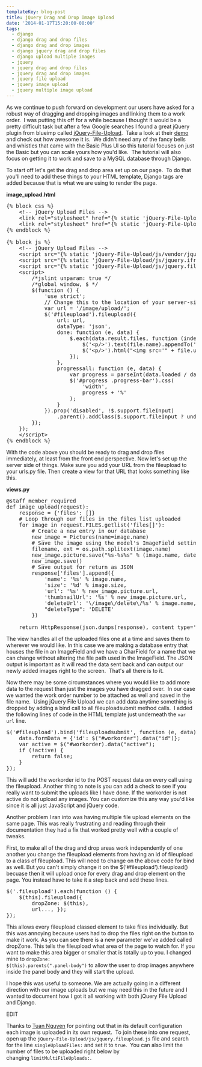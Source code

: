 ```yaml
---
templateKey: blog-post
title: jQuery Drag and Drop Image Upload
date: '2014-01-17T15:20:00-08:00'
tags:
  - django
  - django drag and drop files
  - django drag and drop images
  - django jquery drag and drop files
  - django upload multiple images
  - jquery
  - jquery drag and drop files
  - jquery drag and drop images
  - jquery file upload
  - jquery image upload
  - jquery multiple image upload
---
```

As we continue to push forward on development our users have asked for a robust way of dragging and dropping images and linking them to a work order.  I was putting this off for a while because I thought it would be a pretty difficult task but after a few Google searches I found a great jQuery plugin from blueimp called <a title="jQuery File Upload Source" href="https://github.com/blueimp/jQuery-File-Upload" target="_blank">jQuery-File-Upload</a>.  Take a look at their <a title="jQuery File Upload Demo" href="http://blueimp.github.io/jQuery-File-Upload/" target="_blank">demo</a> and check out how awesome it is.  We didn't need any of the fancy bells and whistles that came with the Basic Plus UI so this tutorial focuses on just the Basic but you can scale yours how you'd like.  The tutorial will also focus on getting it to work and save to a MySQL database through Django.

To start off let's get the drag and drop area set up on our page.  To do that you'll need to add these things to your HTML template, Django tags are added because that is what we are using to render the page.

<strong>image_upload.html</strong>
<pre class="lang:default decode:true">{% block css %}
    &lt;!-- jQuery Upload Files --&gt;
    &lt;link rel="stylesheet" href="{% static 'jQuery-File-Upload/css/style.css' %}"&gt;
    &lt;link rel="stylesheet" href="{% static 'jQuery-File-Upload/css/jquery.fileupload.css' %}"&gt;
{% endblock %}

{% block js %}
    &lt;!-- jQuery Upload Files --&gt;
    &lt;script src="{% static 'jQuery-File-Upload/js/vendor/jquery.ui.widget.js' %}"&gt;&lt;/script&gt;
    &lt;script src="{% static 'jQuery-File-Upload/js/jquery.iframe-transport.js' %}"&gt;&lt;/script&gt;
    &lt;script src="{% static 'jQuery-File-Upload/js/jquery.fileupload.js' %}"&gt;&lt;/script&gt;
    &lt;script&gt;
        /*jslint unparam: true */
        /*global window, $ */
        $(function () {
            'use strict';
            // Change this to the location of your server-side upload handler:
            var url = '/image/upload/';
            $('#fileupload').fileupload({
                url: url,
                dataType: 'json',
                done: function (e, data) {
                    $.each(data.result.files, function (index, file) {
                        $('&lt;p/&gt;').text(file.name).appendTo('#files');
                        $('&lt;p/&gt;').html("&lt;img src='" + file.url + "' width=160px/&gt;").appendTo('#files');
                    });
                },
                progressall: function (e, data) {
                    var progress = parseInt(data.loaded / data.total * 100, 10);
                    $('#progress .progress-bar').css(
                        'width',
                        progress + '%'
                    );
                }
            }).prop('disabled', !$.support.fileInput)
                .parent().addClass($.support.fileInput ? undefined : 'disabled');
        });
    });
    &lt;/script&gt;
{% endblock %}</pre>
With the code above you should be ready to drag and drop files immediately, at least from the front end perspective. Now let's set up the server side of things. Make sure you add your URL from the fileupload to your urls.py file. Then create a view for that URL that looks something like this.

<strong>views.py</strong>
<pre class="lang:python decode:true">@staff_member_required
def image_upload(request):
    response = {'files': []}
    # Loop through our files in the files list uploaded
    for image in request.FILES.getlist('files[]'):
        # Create a new entry in our database
        new_image = Pictures(name=image.name)
        # Save the image using the model's ImageField settings
        filename, ext = os.path.splitext(image.name)
        new_image.picture.save("%s-%s%s" % (image.name, datetime.datetime.now(), ext), image)
        new_image.save()
        # Save output for return as JSON
        response['files'].append({
            'name': '%s' % image.name,
            'size': '%d' % image.size,
            'url': '%s' % new_image.picture.url,
            'thumbnailUrl': '%s' % new_image.picture.url,
            'deleteUrl': '\/image\/delete\/%s' % image.name,
            "deleteType": 'DELETE'
        })

    return HttpResponse(json.dumps(response), content_type='application/json')</pre>
The view handles all of the uploaded files one at a time and saves them to wherever we would like. In this case we are making a database entry that houses the file in an ImageField and we have a CharField for a name that we can change without altering the file path used in the ImageField. The JSON output is important as it will read the data sent back and can output our newly added images right to the screen.  That's all there is to it.

Now there may be some circumstances where you would like to add more data to the request than just the images you have dragged over.  In our case we wanted the work order number to be attached as well and saved in the file name.  Using jQuery File Upload we can add data anytime something is dropped by adding a bind call to all fileuploadsubmit method calls.  I added the following lines of code in the HTML template just underneath the <code>var url</code> line.
<pre class="lang:js decode:true">$('#fileupload').bind('fileuploadsubmit', function (e, data) {
    data.formData = {'id': $("#workorder").data("id")};
    var active = $("#workorder).data("active");
    if (!active) {
        return false;
    }
});</pre>
This will add the workorder id to the POST request data on every call using the fileupload. Another thing to note is you can add a check to see if you really want to submit the uploads like I have done. If the workorder is not active do not upload any images. You can customize this any way you'd like since it is all just JavaScript and jQuery code.

Another problem I ran into was having multiple file upload elements on the same page. This was really frustrating and reading through their documentation they had a fix that worked pretty well with a couple of tweaks.

First, to make all of the drag and drop areas work independently of one another you change the fileupload elements from having an id of fileupload to a class of fileupload. This will need to change on the above code for bind as well. But you can't simply change it on the $('#fileupload').fileupload() becuase then it will upload once for every drag and drop element on the page. You instead have to take it a step back and add these lines.
<pre class="lang:js decode:true">$('.fileupload').each(function () {
    $(this).fileupload({
        dropZone: $(this),
        url..., });
});</pre>
This allows every fileupload classed element to take files individually. But this was annoying because users had to drop the files right on the button to make it work. As you can see there is a new parameter we've added called dropZone. This tells the fileupload what area of the page to watch for. If you want to make this area bigger or smaller that is totally up to you. I changed mine to <code>dropZone: $(this).parents(".panel-body")</code> to allow the user to drop images anywhere inside the panel body and they will start the upload.

I hope this was useful to someone. We are actually going in a different direction with our image uploads but we may need this in the future and I wanted to document how I got it all working with both jQuery File Upload and Django.

EDIT

Thanks to <a href="https://plus.google.com/u/1/112933314802331259935/posts" target="_blank">Tuan Nguyen</a> for pointing out that in its default configuration each image is uploaded in its own request.  To join these into one request, open up the <code>jQuery-File-Upload/js/jquery.fileupload.js</code> file and search for the line <code>singleUploadFiles:</code> and set it to <code>true</code>.  You can also limit the number of files to be uploaded right below by changing <code>limitMultiFileUploads:</code>.
